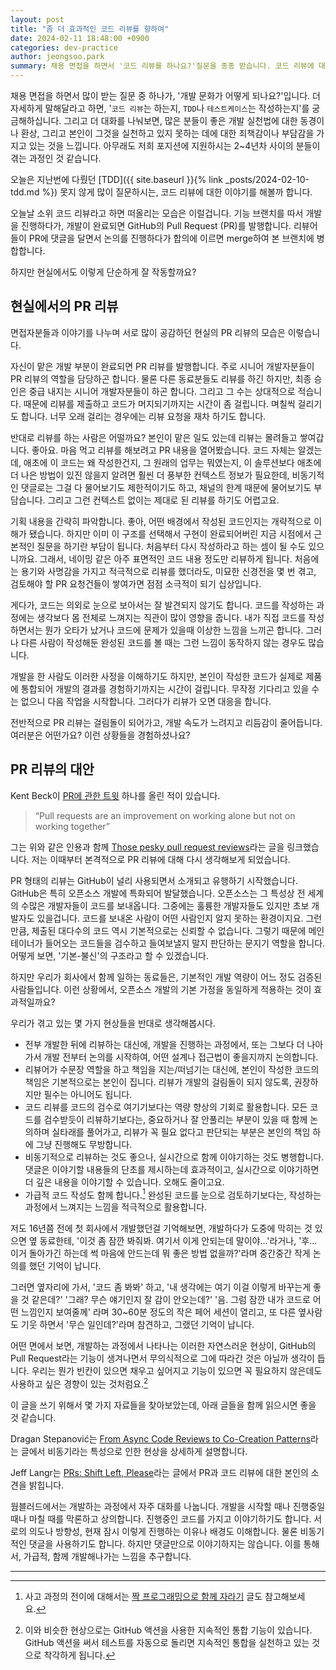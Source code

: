 ```yaml
---
layout: post
title: "좀 더 효과적인 코드 리뷰를 향하여"
date: 2024-02-11 18:48:00 +0900
categories: dev-practice
author: jeongsoo.park
summary: 채용 면접을 하면서 '코드 리뷰를 하나요?'질문을 종종 받습니다. 코드 리뷰에 대한 오해와 단상들을 풀어봅니다.
---
```

채용 면접을 하면서 많이 받는 질문 중 하나가, '개발 문화가 어떻게 되나요?'입니다. 더 자세하게 말해달라고 하면, '`코드 리뷰`는 하는지, `TDD`나 `테스트케이스`는 작성하는지'를 궁금해하십니다. 그리고 더 대화를 나눠보면, 많은 분들이 좋은 개발 실천법에 대한 동경이나 환상, 그리고 본인이 그것을 실천하고 있지 못하는 데에 대한 죄책감이나 부담감을 가지고 있는 것을 느낍니다. 아무래도 저희 포지션에 지원하시는 2~4년차 사이의 분들이 겪는 과정인 것 같습니다.

오늘은 지난번에 다뤘던 [TDD]({{ site.baseurl }}{% link _posts/2024-02-10-tdd.md %}) 못지 않게 많이 질문하시는, 코드 리뷰에 대한 이야기를 해볼까 합니다.

오늘날 소위 코드 리뷰라고 하면 떠올리는 모습은 이럴겁니다. 기능 브랜치를 따서 개발을 진행하다가, 개발이 완료되면 GitHub의 Pull Request (PR)를 발행합니다. 리뷰어들이 PR에 댓글을 달면서 논의를 진행하다가 합의에 이르면 merge하여 본 브랜치에 병합합니다.

하지만 현실에서도 이렇게 단순하게 잘 작동할까요?


## 현실에서의 PR 리뷰

면접자분들과 이야기를 나누며 서로 많이 공감하던 현실의 PR 리뷰의 모습은 이렇습니다.

자신이 맡은 개발 부분이 완료되면 PR 리뷰를 발행합니다. 주로 시니어 개발자분들이 PR 리뷰의 역할을 담당하곤 합니다. 물론 다른 동료분들도 리뷰를 하긴 하지만, 최종 승인은 중급 내지는 시니어 개발자분들이 하곤 합니다. 그리고 그 수는 상대적으로 적습니다. 때문에 리뷰를 제출하고 코드가 머지되기까지는 시간이 좀 걸립니다. 며칠씩 걸리기도 합니다. 너무 오래 걸리는 경우에는 리뷰 요청을 재차 하기도 합니다.

반대로 리뷰를 하는 사람은 어떨까요? 본인이 맡은 일도 있는데 리뷰는 몰려들고 쌓여갑니다. 좋아요. 마음 먹고 리뷰를 해보려고 PR 내용을 열어봤습니다. 코드 자체는 알겠는데, 애초에 이 코드는 왜 작성한건지, 그 원래의 업무는 뭐였는지, 이 솔루션보다 애초에 더 나은 방법이 있진 않을지 알려면 훨씬 더 풍부한 컨텍스트 정보가 필요한데, 비동기적인 댓글로는 그걸 다 물어보기도 제한적이기도 하고, 채널의 한계 때문에 물어보기도 부담습니다. 그리고 그런 컨텍스트 없이는 제대로 된 리뷰를 하기도 어렵고요.

기획 내용을 간략히 파악합니다. 좋아, 어떤 배경에서 작성된 코드인지는 개략적으로 이해가 됐습니다. 하지만 이미 이 구조를 선택해서 구현이 완료되어버린 지금 시점에서 근본적인 질문을 하기란 부담이 됩니다. 처음부터 다시 작성하라고 하는 셈이 될 수도 있으니까요. 그래서, 네이밍 같은 아주 표면적인 코드 내용 정도만 리뷰하게 됩니다. 처음에는 용기와 사명감을 가지고 적극적으로 리뷰를 했더라도, 미묘한 신경전을 몇 번 겪고, 검토해야 할 PR 요청건들이 쌓여가면 점점 소극적이 되기 십상입니다.

게다가, 코드는 의외로 눈으로 보아서는 잘 발견되지 않기도 합니다. 코드를 작성하는 과정에는 생각보다 몸 전체로 느껴지는 직관이 많이 영향을 줍니다. 내가 직접 코드를 작성하면서는 뭔가 오타가 났거나 코드에 문제가 있을때 이상한 느낌을 느끼곤 합니다. 그러나 다른 사람이 작성해둔 완성된 코드를 볼 때는 그런 느낌이 동작하지 않는 경우도 많습니다.

개발을 한 사람도 이러한 사정을 이해하기도 하지만, 본인이 작성한 코드가 실제로 제품에 통합되어 개발의 결과를 경험하기까지는 시간이 걸립니다. 무작정 기다리고 있을 수는 없으니 다음 작업을 시작합니다. 그러다가 리뷰가 오면 대응을 합니다.

전반적으로 PR 리뷰는 걸림돌이 되어가고, 개발 속도가 느려지고 리듬감이 줄어듭니다. 여러분은 어떤가요? 이런 상황들을 경험하셨나요?


## PR 리뷰의 대안

Kent Beck이 [PR에 관한 트윗](https://twitter.com/kentbeck/status/1375936309458464769) 하나를 올린 적이 있습니다.

> “Pull requests are an improvement on working alone but not on working together”

그는 위와 같은 인용과 함께 [Those pesky pull request reviews](https://jessitron.com/2021/03/27/those-pesky-pull-request-reviews/)라는 글을 링크했습니다. 저는 이때부터 본격적으로 PR 리뷰에 대해 다시 생각해보게 되었습니다.

PR 형태의 리뷰는 GitHub이 널리 사용되면서 소개되고 유행하기 시작했습니다. GitHub은 특히 오픈소스 개발에 특화되어 발달했습니다. 오픈소스는 그 특성상 전 세계의 수많은 개발자들이 코드를 보내옵니다. 그중에는 훌륭한 개발자들도 있지만 초보 개발자도 있을겁니다. 코드를 보내온 사람이 어떤 사람인지 알지 못하는 환경이지요. 그런만큼, 제출된 대다수의 코드 역시 기본적으로는 신뢰할 수 없습니다. 그렇기 때문에 메인테이너가 들어오는 코드들을 검수하고 들여보낼지 말지 판단하는 문지기 역할을 합니다. 어떻게 보면, '기본-불신'의 구조라고 할 수 있겠습니다.

하지만 우리가 회사에서 함께 일하는 동료들은, 기본적인 개발 역량이 어느 정도 검증된 사람들입니다. 이런 상황에서, 오픈소스 개발의 기본 가정을 동일하게 적용하는 것이 효과적일까요?

우리가 겪고 있는 몇 가지 현상들을 반대로 생각해봅시다.

* 전부 개발한 뒤에 리뷰하는 대신에, 개발을 진행하는 과정에서, 또는 그보다 더 나아가서 개발 전부터 논의를 시작하여, 어떤 설계나 접근법이 좋을지까지 논의합니다.
* 리뷰어가 수문장 역할을 하고 책임을 지는/떠넘기는 대신에, 본인이 작성한 코드의 책임은 기본적으로는 본인이 집니다. 리뷰가 개발의 걸림돌이 되지 않도록, 권장하지만 필수는 아니어도 됩니다.
* 코드 리뷰를 코드의 검수로 여기기보다는 역량 향상의 기회로 활용합니다. 모든 코드를 검수받듯이 리뷰하기보다는, 중요하거나 잘 안풀리는 부분이 있을 때 함께 논의하며 실타래를 풀어가고, 리뷰가 꼭 필요 없다고 판단되는 부분은 본인의 책임 하에 그냥 진행해도 무방합니다.
* 비동기적으로 리뷰하는 것도 좋으나, 실시간으로 함께 이야기하는 것도 병행합니다. 댓글은 이야기할 내용들의 단초를 제시하는데 효과적이고, 실시간으로 이야기하면 더 깊은 내용을 이야기할 수 있습니다. 오해도 줄이고요.
* 가급적 코드 작성도 함께 합니다.[^1] 완성된 코드를 눈으로 검토하기보다는, 작성하는 과정에서 느껴지는 느낌을 적극적으로 활용합니다.


저도 16년쯤 전에 첫 회사에서 개발했던걸 기억해보면, 개발하다가 도중에 막히는 것 있으면 옆 동료한테, '이것 좀 잠깐 봐줘봐. 여기서 이게 안되는데 말이야...'라거나, '후... 이거 돌아가긴 하는데 썩 마음에 안드는데 뭐 좋은 방법 없을까?'라며 중간중간 작게 논의를 했던 기억이 납니다. 

그러면 옆자리에 가서, '코드 좀 봐봐' 하고, '내 생각에는 여기 이걸 이렇게 바꾸는게 좋을 것 같은데?' '그래? 무슨 얘기인지 잘 감이 안오는데?' '음. 그럼 잠깐 내가 코드로 어떤 느낌인지 보여줄께' 라며 30~60분 정도의 작은 페어 세션이 열리고, 또 다른 옆사람도 기웃 하면서 '무슨 일인데?'라며 참견하고, 그랬던 기억이 납니다. 

어떤 면에서 보면, 개발하는 과정에서 나타나는 이러한 자연스러운 현상이, GitHub의 Pull Request라는 기능이 생겨나면서 무의식적으로 그에 따라간 것은 아닐까 생각이 듭니다. 우리는 뭔가 빈칸이 있으면 채우고 싶어지고 기능이 있으면 꼭 필요하지 않은데도 사용하고 싶은 경향이 있는 것처럼요.[^2]

이 글을 쓰기 위해서 몇 가지 자료들을 찾아보았는데, 아래 글들을 함께 읽으시면 좋을 것 같습니다.

Dragan Stepanović는 [From Async Code Reviews to Co-Creation Patterns](https://www.infoq.com/articles/co-creation-patterns-software-development/)라는 글에서 비동기라는 특성으로 인한 현상을 상세하게 설명합니다.

Jeff Langr는 [PRs: Shift Left, Please](https://medium.com/pragmatic-programmers/prs-shift-left-please-part-one-b0f8bb79ef2b)라는 글에서 PR과 코드 리뷰에 대한 본인의 소견을 밝힙니다.

웜블러드에서는 개발하는 과정에서 자주 대화를 나눕니다. 개발을 시작할 때나 진행중일 때나 마칠 때를 막론하고 상의합니다. 진행중인 코드를 가지고 이야기하기도 합니다. 서로의 의도나 방향성, 현재 잠시 이렇게 진행하는 이유나 배경도 이해합니다. 물론 비동기적인 댓글을 사용하기도 합니다. 하지만 댓글만으로 이야기하지는 않습니다. 이를 통해서, 가급적, 함께 개발해나가는 느낌을 추구합니다.

----
[^1]: 사고 과정의 전이에 대해서는 [짝 프로그래밍으로 함께 자라기](https://medium.com/@toracle/-8884bb3927fb#ce04) 글도 참고해보세요.
[^2]: 이와 비슷한 현상으로는 GitHub 액션을 사용한 지속적인 통합 기능이 있습니다. GitHub 액션을 써서 테스트를 자동으로 돌리면 지속적인 통합을 실천하고 있는 것으로 착각하게 됩니다.
